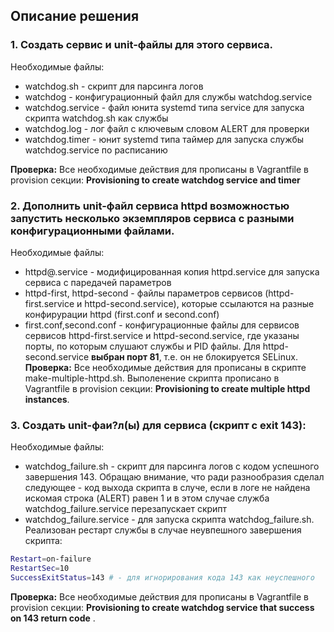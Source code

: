 ## Описание решения


### 1. Создать сервис и unit-файлы для этого сервиса.
Необходимые файлы:
- watchdog.sh - скрипт для парсинга логов
- watchdog - конфигурационный файл для службы watchdog.service
- watchdog.service - файл юнита systemd типа service для запуска скрипта watchdog.sh как службы
- watchdog.log - лог файл с ключевым словом ALERT для проверки
- watchdog.timer - юнит systemd типа таймер для запуска службы watchdog.service по расписанию

__Проверка:__
Все необходимые действия для прописаны в Vagrantfile в provision секции: __Provisioning to create watchdog service and timer__ 

### 2. Дополнить unit-файл сервиса httpd возможностью запустить несколько экземпляров сервиса с разными конфигурационными файлами.
Необходимые файлы:
- httpd@.service - модифицированная копия httpd.service для запуска сервиса с паредачей параметров
- httpd-first, httpd-second - файлы параметров сервисов (httpd-first.service и httpd-second.service), которые ссылаются на разные конфирурации httpd (first.conf и second.conf)
- first.conf,second.conf - конфигурационные файлы для сервисов сервисов httpd-first.service и httpd-second.service, где указаны порты, по которым слушают службы и PID файлы. Для httpd-second.service __выбран порт 81__, т.е. он не блокируется SELinux.  
__Проверка:__
Все необходимые действия для прописаны в скрипте make-multiple-httpd.sh. Выполенение скрипта прописано в Vagrantfile в provision секции: __Provisioning to create multiple httpd instances__.

### 3. Создать unit-фаи?л(ы) для сервиса (скрипт с exit 143):
Необходимые файлы:
- watchdog_failure.sh - скрипт для парсинга логов c кодом успешного завершения 143. Обращаю внимание, что ради разнообразия сделал следующее - код выхода скрипта в случе, если в логе не найдена искомая строка (ALERT) равен 1 и в этом случае служба watchdog_failure.service перезапускает скрипт
- watchdog_failure.service - для запуска скрипта watchdog_failure.sh. Реализован рестарт службы в случае неувпешного завершения скрипта:
```sh
Restart=on-failure
RestartSec=10
SuccessExitStatus=143 # - для игнорирования кода 143 как неуспешного
```
__Проверка:__
Все необходимые действия для прописаны в Vagrantfile в provision секции: __Provisioning to create watchdog service that success on 143 return code__ .

